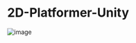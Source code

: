 # 2D-Platformer-Unity
![image](https://user-images.githubusercontent.com/84077356/191408970-038efe1e-5e76-4aaa-b67e-68dffb94c97b.png)
